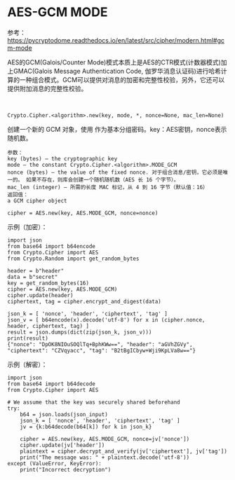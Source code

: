 AES-GCM MODE
==

参考：https://pycryptodome.readthedocs.io/en/latest/src/cipher/modern.html#gcm-mode

AES的GCM(Galois/Counter Mode)模式本质上是AES的CTR模式(计数器模式)加上GMAC(Galois Message Authentication Code, 伽罗华消息认证码)进行哈希计算的一种组合模式。GCM可以提供对消息的加密和完整性校验，另外，它还可以提供附加消息的完整性校验。

<br>

```
Crypto.Cipher.<algorithm>.new(key, mode, *, nonce=None, mac_len=None)
```

创建一个新的 GCM 对象，使用 <algorithm> 作为基本分组密码。key：AES密钥，nonce表示随机数。

    参数：
    key (bytes) – the cryptographic key
    mode – the constant Crypto.Cipher.<algorithm>.MODE_GCM
    nonce (bytes) – the value of the fixed nonce. 对于组合消息/密钥，它必须是唯一的。 如果不存在，则库会创建一个随机随机数（AES 长 16 个字节）。
    mac_len (integer) – 所需的长度 MAC 标记，从 4 到 16 字节（默认值：16）
    返回值：
    a GCM cipher object

```
cipher = AES.new(key, AES.MODE_GCM, nonce=nonce)
```

示例（加密）：

```
import json
from base64 import b64encode
from Crypto.Cipher import AES
from Crypto.Random import get_random_bytes

header = b"header"
data = b"secret"
key = get_random_bytes(16)
cipher = AES.new(key, AES.MODE_GCM)
cipher.update(header)
ciphertext, tag = cipher.encrypt_and_digest(data)

json_k = [ 'nonce', 'header', 'ciphertext', 'tag' ]
json_v = [ b64encode(x).decode('utf-8') for x in (cipher.nonce, header, ciphertext, tag) ]
result = json.dumps(dict(zip(json_k, json_v)))
print(result)
{"nonce": "DpOK8NIOuSOQlTq+BphKWw==", "header": "aGVhZGVy", "ciphertext": "CZVqyacc", "tag": "B2tBgICbyw+Wji9KpLVa8w=="}

```

示例（解密）：

```
import json
from base64 import b64decode
from Crypto.Cipher import AES

# We assume that the key was securely shared beforehand
try:
    b64 = json.loads(json_input)
    json_k = [ 'nonce', 'header', 'ciphertext', 'tag' ]
    jv = {k:b64decode(b64[k]) for k in json_k}

    cipher = AES.new(key, AES.MODE_GCM, nonce=jv['nonce'])
    cipher.update(jv['header'])
    plaintext = cipher.decrypt_and_verify(jv['ciphertext'], jv['tag'])
    print("The message was: " + plaintext.decode('utf-8'))
except (ValueError, KeyError):
    print("Incorrect decryption")

```
